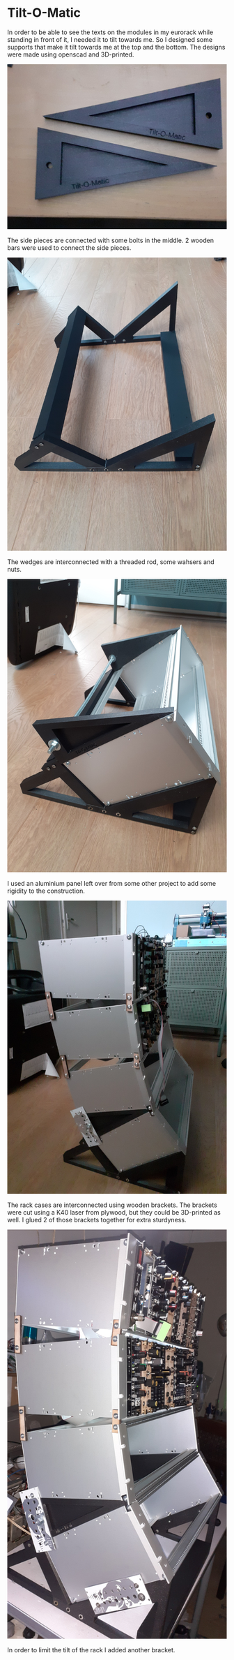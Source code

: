 # Tilt-O-Matic

In order to be able to see the texts on the modules in my eurorack while standing in front of it, I needed it to tilt towards me.
So I designed some supports that make it tilt towards me at the top and the bottom.
The designs were made using openscad and 3D-printed.

![picture](fotos/20240226_212751_scaled.jpg "wedge")

The side pieces are connected with some bolts in the middle.
2 wooden bars were used to connect the side pieces.

![picture](fotos/20240227_104446_scaled.jpg  "side pieces assembled")

The wedges are interconnected with a threaded rod, some wahsers and nuts.

![picture](fotos/20240227_105215_scaled.jpg  "")

I used an aluminium panel left over from some other project to add some rigidity to the construction.

![picture](fotos/20240227_174701_scaled.jpg "added some more rigidity")

The rack cases are interconnected using wooden brackets.
The brackets were cut using a K40 laser from plywood, but they could be 3D-printed as well. 
I glued 2 of those brackets together for extra sturdyness.

![Picture in a box land](fotos/20240228_210111_scaled.jpg "added bracket")

In order to limit the tilt of the rack I added another bracket.
